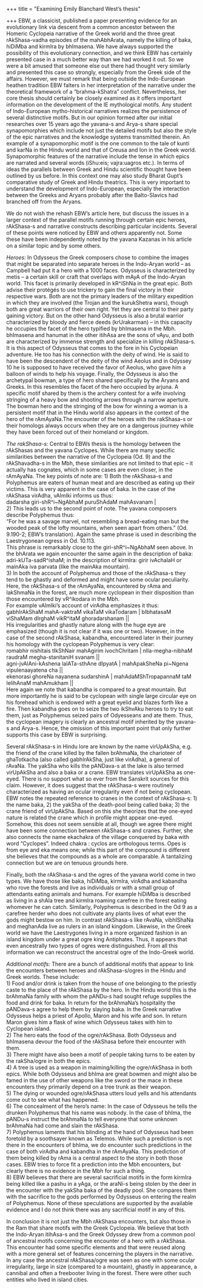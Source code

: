 +++
title = "Examining Emily Blanchard West’s thesis"

+++
EBW, a classicist, published a paper presenting evidence for an
evolutionary link via descent from a common ancestor between the Homeric
Cyclopeia narrative of the Greek world and the three great
rAkShasa-vadha episodes of the mahAbhArata, namely the killing of baka,
hiDiMba and kirmIra by bhImasena. We have always supported the
possibility of this evolutionary connection, and we think EBW has
certainly presented case in a much better way than we had worked it out.
So we were a bit amused that someone else out there had thought very
similarly and presented this case so strongly, especially from the Greek
side of the affairs. However, we must remark that being outside the
Indo-European heathen tradition EBW falters in her interpretation of the
narrative under the theoretical framework of a “brahma-kShatra”
conflict. Nevertheless, her core thesis should certainly be closely
examined as it offers important information on the development of the IE
mythological motifs. Any student of Indo-European mytho-historical
narratives realizes the persistence of several distinctive motifs. But
in our opinion formed after our initial researches over 15 years ago the
yavana-s and Arya-s share special synapomorphies which include not just
the detailed motifs but also the style of the epic narratives and the
knowledge systems transmitted therein. An example of a synapomorphic
motif is the one common to the tale of kunti and karNa in the Hindu
world and that of Creusa and Ion in the Greek world. Synapomorphic
features of the narrative include the tense in which epics are narrated
and several words (iShu:eis; vajra:uagros etc.). In terms of ideas the
parallels between Greek and Hindu scientific thought have been outlined
by us before. In this context one may also study Bharat Gupt’s
comparative study of Greek and Hindu theatrics. This is very important
to understand the development of Indo-European, especially the
interaction between the Greeks and Aryans probably after the
Balto-Slavics had branched off from the Aryans.

We do not wish the rehash EBW’s article here, but discuss the issues in
a larger context of the parallel motifs running through certain epic
heroes, rAkShasa-s and narrative constructs describing particular
incidents. Several of these points were noticed by EBW and others
apparently not. Some these have been independently noted by the yavana
Kazanas in his article on a similar topic and by some others.

*Heroes:* In Odysseus the Greek composers chose to combine the images
that might be separated into separate heroes in the Indo-Aryan world –
as Campbell had put it a hero with a 1000 faces. Odysseus is
characterized by metis – a certain skill or craft that overlaps with
mAyA of the Indo-Aryan world. This facet is primarily developed in
kR^iShNa in the great epic. Both advise their protégés to use trickery
to gain the final victory in their respective wars. Both are not the
primary leaders of the military expedition in which they are involved
(the Trojan and the kurukShetra wars), though both are great warriors of
their own right. Yet they are central to their party gaining victory.
But on the other hand Odysseus is also a brutal warrior characterized by
bloody and fierce deeds (krUrakarman) – in this capacity he occupies the
facet of the hero typified by bhImasena in the Mbh. bhImasena and
hanumat in the other itihAsa are the sons of vAyu, and both are
characterized by immense strength and specialize in killing rAkShasa-s.
It is this aspect of Odysseus that comes to the fore in his Cyclopeian
adventure. He too has his connection with the deity of wind. He is said
to have been the descendent of the deity of the wind Aeolus and in
Odyssey 10 he is supposed to have received the favor of Aeolus, who gave
him a balloon of winds to help his voyage. Finally, the Odysseus is also
the archetypal bowman, a type of hero shared specifically by the Aryans
and Greeks. In this resembles the facet of the hero occupied by arjuna.
A specific motif shared by them is the archery contest for a wife
involving stringing of a heavy bow and shooting arrows through a narrow
aperture. The bowman hero and the stringing of the bow for winning a
woman is a persistent motif that in the Hindu world also appears in the
context of the hero of the rAmAyaNa.The encounter of the heroes with the
rakShasa-s or their homologs always occurs when they are on a dangerous
journey while they have been forced out of their homeland or kingdom.

*The rakShasa-s:* Central to EBWs thesis is the homology between the
rAkShasas and the yavana Cyclopes. While there are many specific
similarities between the narrative of the Cyclopeia (Od. 9) and the
rAkShavadha-s in the Mbh, these similarities are not limited to that
epic – it actually has cognates, which in some cases are even closer, in
the rAmAyaNa. The key points of note are: 1) Both the rAkShasa-s and
Polyphemus are eaters of human meat and are described as eating up their
victims. This is very apparent in the case of baka. In the case of the
rAkShasa virAdha, vAlmIki informs us thus:  
dadarsha giri-shR^i\~NgAbhaM puruShAdaM mahAsvanam |  
2\) This leads us to the second point of note. The yavana composers
describe Polyphemus thus:  
“For he was a savage marvel, not resembling a bread-eating man but the
wooded peak of the lofty mountains, when seen apart from others.” (Od.
9.190-2; EBW’s translation). Again the same phrase is used in describing
the Laestrygonean ogress in Od. 10.113.  
This phrase is remarkably close to the giri-shR^i\~NgAbhaM seen above.
In the bhArata we again encounter the same again in the description of
baka: adri-kUTa-sadR^ishaM; in the description of kirmIra: girir
ivAchalaH or mainAka iva parvata (like the mainAka mountain).  
3\) In both the account of Polyphemus and those of the rAkShasa-s they
tend to be ghastly and deformed and might have some ocular peculiarity.
Here, the rAkShasa-s of the rAmAyaNa, encountered by rAma and lakShmaNa
in the forest, are much more cyclopean in their disposition than those
encountered by vR^ikodara in the Mbh.  
For example vAlmIki’s account of virAdha emphasizes it thus:  
gabhIrAkShaM mahA-vaktraM vikaTaM vikaTodaram | bIbhatasaM viShaMam
dIrghaM vikR^itaM ghoradarshanam ||  
His irregularities and ghastly nature along with the huge eye are
emphasized (though it is not clear if it was one or two). However, in
the case of the second rAkShasa, kabandha, encountered later in their
journey his homology with the cyclopean Polyphemus is very clear:  
romabhir nishitais tIkShNair mahAgirim ivochChritam | nIla-megha-nibhaM
raudraM megha-stanitaniH svanam ||  
agni-jvAlAni-kAshena lalATa-sthAne dIpyatA | mahApakSheNa pi\~Ngena
vipulenaayatena cha ||  
ekenorasi ghoreNa nayanena sudarshinA | mahAdaMShTropapannaM taM
lelihAnaM mahAmukham ||  
Here again we note that kabandha is compared to a great mountain. But
more importantly he is said to be cyclopean with single large circular
eye on his forehead which is endowed with a great eyelid and blazes
forth like a fire. Then kabandha goes on to seize the two ikShvAku
heroes to try to eat them, just as Polyphemus seized pairs of Odyesseans
and ate them. Thus, the cyclopean imagery is clearly an ancestral motif
inherited by the yavana-s and Arya-s. Hence, the omission of this
important point that only further supports this case by EBW is
surprising.

Several rAkShasa-s in Hindu lore are known by the name virUpAkSha, e.g.
the friend of the crane killed by the fallen brAhmaNa, the charioteer of
ghaTotkacha (also called gabhIrAkSha, just like virAdha), a general of
rAvaNa. The yakSha who kills the pANDava-s at the lake is also termed
virUpAkSha and also a baka or a crane. EBW translates virUpAkSha as
one-eyed. There is no support what so ever from the Sanskrit sources for
this claim. However, it does suggest that the rAkShasa-s were routinely
characterized as having an ocular irregularity even if not being
cyclopean. EBW notes the repeated reference to cranes in the context of
rAkShasa-s: 1) the name baka, 2) the yakSha of the death-pool being
called baka; 3) the crane friend of virUpAkSha. Based on this she
theorizes that the one-eyed nature is related the crane which in profile
might appear one-eyed. Somehow, this does not seem sensible at all,
though we agree there might have been some connection between rAkShasa-s
and cranes. Further, she also connects the name ekachakra of the village
conquered by baka with word “Cyclopes”. Indeed chakra : cyclos are
orthologous terms. Opes is from eye and eka means one; while this part
of the compound is different she believes that the compounds as a whole
are comparable. A tantalizing connection but we are on tenuous grounds
here.

Finally, both the rAkShasa-s and the ogres of the yavana world come in
two types. We have those like baka, hiDiMba, kirmIra, virAdha and
kabandha who rove the forests and live as individuals or with a small
group of attendants eating animals and humans. For example hiDiMba is
described as living in a shAla tree and kirmIra roaming carefree in the
forest eating whomever he can catch. Similarly, Polyphemus is described
in the Od 9 as a carefree herder who does not cultivate any plants lives
of what ever the gods might bestow on him. In contrast rAkShasa-s like
rAvaNa, vibhIShaNa and meghanAda live as rulers in an island kingdom.
Likewise, in the Greek world we have the Laestrygones living in a more
organized fashion in an island kingdom under a great ogre king
Antiphates. Thus, it appears that even ancestrally two types of ogres
were distinguished. From all this information we can reconstruct the
ancestral ogre of the Indo-Greek world.

*Additional motifs:* There are a bunch of additional motifs that appear
to link the encounters between heroes and rAkShasa-s/ogres in the Hindu
and Greek worlds. These include:  
1\) Food and/or drink is taken from the house of one belonging to the
priestly caste to the place of the rAkShasa by the hero. In the Hindu
world this is the brAhmaNa family with whom the pANDu-s had sought
refuge supplies the food and drink for baka. In return for the
brAhmaNa’s hospitality the pANDava-s agree to help them by slaying
baka. In the Greek narrative Odysseus helps a priest of Apollo, Maron
and his wife and son. In return Maron gives him a flask of wine which
Odysseus takes with him to Cyclopean island.  
2\) The hero eats the food of the ogre/rAkShasa. Both Odysseus and
bhImasena devour the food of the rAkShasa before their encounter with
them.  
3\) There might have also been a motif of people taking turns to be
eaten by the rakSha/ogre in both the epics.  
4\) A tree is used as a weapon in maiming/killing the ogre/rAkShasa in
both epics. While both Odysseus and bhIma are great bowmen and might
also be famed in the use of other weapons like the sword or the mace in
these encounters they primarily depend on a tree trunk as their
weapon.  
5\) The dying or wounded ogre/rAkShasa utters loud yells and his
attendants come out to see what has happened.  
6\) The concealment of the hero’s name: In the case of Odysseus he tells
the drunken Polyphemus that his name was nobody. In the case of bhIma,
the pANDu-s instruct the brAhmaNa to tell everyone that some unknown
brAhmaNa had come and slain the rAkShasa.  
7\) Polyphemus laments that his blinding at the hand of Odysseus had
been foretold by a soothsayer known as Telemos. While such a prediction
is not there in the encounters of bhIma, we do encounter such
predictions in the case of both virAdha and kabandha in the rAmAyaNa.
This prediction of them being killed by rAma is a central aspect to the
story in both those cases. EBW tries to force fit a prediction into the
Mbh encounters, but clearly there is no evidence in the Mbh for such a
thing.  
8\) EBW believes that there are several sacrificial motifs in the form
kirmIra being killed like a pashu in a yAga, or the araNi-s being stolen
by the deer in the encounter with the yakSha baka of the deadly pool.
She compares them with the sacrifice to the gods performed by Odysseus
on entering the realm of Polyphemus. None of these speculations are
supported by the available evidence and I do not think there was any
sacrificial motif in any of this.

In conclusion it is not just the Mbh rAkShasa encounters, but also those
in the Ram that share motifs with the Greek Cyclopeia. We believe that
both the Indo-Aryan itihAsa-s and the Greek Odyssey drew from a common
pool of ancestral motifs concerning the encounter of a hero with a
rAkShasa. This encounter had some specific elements and that were reused
along with a more general set of features concerning the players in the
narrative. In any case the ancestral rAkShasa/ogre was seen as one with
some ocular irregularity, large in size (compared to a mountain),
ghastly in appearance, a cannibal and often a freebooter living in the
forest. There were other such entities who lived in island cities.
